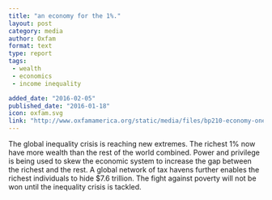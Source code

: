 ```yaml
---
title: "an economy for the 1%."
layout: post
category: media
author: Oxfam
format: text
type: report
tags: 
 - wealth
 - economics
 - income inequality

added_date: "2016-02-05"
published_date: "2016-01-18"
icon: oxfam.svg
link: "http://www.oxfamamerica.org/static/media/files/bp210-economy-one-percent-tax-havens-180116-en_0.pdf"
---
```


The global inequality crisis is reaching new extremes. The richest 1% now have more wealth than the rest of the world combined. Power and privilege is being used to skew the economic system to increase the gap between the richest and the rest. A global network of tax havens further enables the richest individuals to hide $7.6 trillion. The fight against poverty will not be won until the inequality crisis is tackled. 



